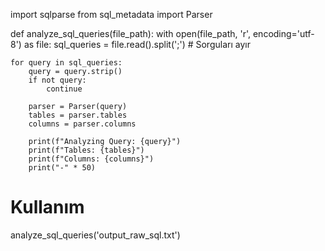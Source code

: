 import sqlparse
from sql_metadata import Parser

def analyze_sql_queries(file_path):
    with open(file_path, 'r', encoding='utf-8') as file:
        sql_queries = file.read().split(';')  # Sorguları ayır

    for query in sql_queries:
        query = query.strip()
        if not query:
            continue

        parser = Parser(query)
        tables = parser.tables
        columns = parser.columns

        print(f"Analyzing Query: {query}")
        print(f"Tables: {tables}")
        print(f"Columns: {columns}")
        print("-" * 50)

# Kullanım
analyze_sql_queries('output_raw_sql.txt')
